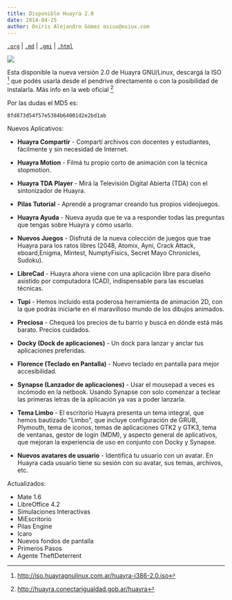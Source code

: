 ```yaml
---
title: Disponible Huayra 2.0
date: 2014-04-25
author: Osiris Alejandro Gómez osiux@osiux.com
---
```


[`.org`](https://gitlab.com/osiux/osiux.gitlab.io/-/raw/master/2014-04-25-huayra-2.0.org) |
[`.md`](https://gitlab.com/osiux/osiux.gitlab.io/-/raw/master/2014-04-25-huayra-2.0.md) |
[`.gmi`](gemini://gmi.osiux.com/2014-04-25-huayra-2.0.gmi) |
[`.html`](https://osiux.gitlab.io/2014-04-25-huayra-2.0.html)

[![](https://osiux.com/tmb/huayra-2.0.png)](https://osiux.com/img/huayra-2.0.png)

Esta disponible la nueva versión 2.0 de Huayra GNU/Linux, descargá la
ISO [^1] que podés usarla desde el pendrive directamente o con la
posibilidad de instalarla. Más info en la web oficial [^2]

Por las dudas el MD5 es:

``` {.example}
8fd873d54f57e5384b64001d2e2bd1ab
```

Nuevos Aplicativos:

-   **Huayra Compartir** - Compartí archivos con docentes y estudiantes,
fácilmente y sin necesidad de Internet.

-   **Huayra Motion** - Filmá tu propio corto de animación con la
técnica stopmotion.

-   **Huayra TDA Player** - Mirá la Televisión Digital Abierta (TDA) con
el sintonizador de Huayra.

-   **Pilas Tutorial** - Aprendé a programar creando tus propios
videojuegos.

-   **Huayra Ayuda** - Nueva ayuda que te va a responder todas las
preguntas que tengas sobre Huayra y cómo usarlo.

-   **Nuevos Juegos** - Disfrutá de la nueva colección de juegos que
trae Huayra para los ratos libres (2048, Atomix, Ayni, Crack Attack,
eboard,Enigma, Mintest, NumptyFisics, Secret Mayo Chronicles,
Sudoku).

-   **LibreCad** - Huayra ahora viene con una aplicación libre para
diseño asistido por computadora (CAD), indispensable para las
escuelas técnicas.

-   **Tupi** - Hemos incluido esta poderosa herramienta de animación 2D,
con la que podrás iniciarte en el maravilloso mundo de los dibujos
animados.

-   **Preciosa** - Chequeá los precios de tu barrio y buscá en dónde
está más barato. Precios cuidados.

-   **Docky (Dock de aplicaciones)** - Un dock para lanzar y anclar tus
aplicaciones preferidas.

-   **Florence (Teclado en Pantalla)** - Nuevo teclado en pantalla para
mejor accesibilidad.

-   **Synapse (Lanzador de aplicaciones)** - Usar el mousepad a veces es
incómodo en la netbook. Usando Synapse con solo comenzar a teclear
las primeras letras de la aplicación ya vas a poder lanzarla.

-   **Tema Limbo** - El escritorio Huayra presenta un tema integral, que
hemos bautizado \"Limbo\", que incluye configuración de GRUB,
Plymouth, tema de iconos, temas de aplicaciones GTK2 y GTK3, tema de
ventanas, gestor de login (MDM), y aspecto general de aplicativos,
que mejoran la experiencia de uso en conjunto con Docky y Synapse.

-   **Nuevos avatares de usuario** - Identificá tu usuario con un
avatar. En Huayra cada usuario tiene su sesión con su avatar, sus
temas, archivos, etc.

Actualizados:

-   Mate 1.6
-   LibreOffice 4.2
-   Simulaciones Interactivas
-   MiEscritorio
-   Pilas Engine
-   Icaro
-   Nuevos fondos de pantalla
-   Primeros Pasos
-   Agente TheftDeterrent

[^1]: <http://iso.huayragnulinux.com.ar/huayra-i386-2.0.iso>

[^2]: <http://huayra.conectarigualdad.gob.ar/huayra>
